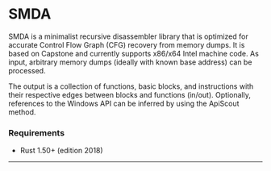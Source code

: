# SMDA

SMDA is a minimalist recursive disassembler library that is 
optimized for accurate Control Flow Graph (CFG) recovery 
from memory dumps. It is based on Capstone and currently 
supports x86/x64 Intel machine code. As input, arbitrary 
memory dumps (ideally with known base address) can be processed. 

The output is a collection of functions, basic blocks, 
and instructions with their respective edges between blocks and 
functions (in/out). Optionally, references to the Windows API 
can be inferred by using the ApiScout method.

### Requirements
- Rust 1.50+ (edition 2018)

---
